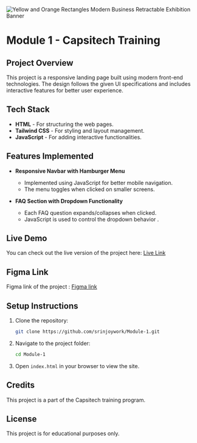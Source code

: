 ![Yellow and Orange Rectangles Modern Business Retractable Exhibition Banner](https://github.com/user-attachments/assets/285681d1-1d5a-43aa-bf80-4a6ea229f5e0)


# Module 1 - Capsitech Training


## Project Overview
This project is a responsive landing page built using modern front-end technologies. The design follows the given UI specifications and includes interactive features for better user experience.

## Tech Stack
- **HTML** - For structuring the web pages.
- **Tailwind CSS** - For styling and layout management.
- **JavaScript** - For adding interactive functionalities.

## Features Implemented
- **Responsive Navbar with Hamburger Menu**
  - Implemented using JavaScript for better mobile navigation.
  - The menu toggles when clicked on smaller screens.
  
- **FAQ Section with Dropdown Functionality**
  - Each FAQ question expands/collapses when clicked.
  - JavaScript is used to control the dropdown behavior .
  

## Live Demo
You can check out the live version of the project here: [Live Link](https://capsitech-m1-srinjoy.netlify.app/) 

## Figma Link
Figma link of the project : [Figma link](https://www.figma.com/design/eIC90Q3MrTamoynpQZtnnQ/CT-Design-10?node-id=0-1&t=kSWyCTYOkjA6j1MR-0)

## Setup Instructions
1. Clone the repository:
   ```sh
   git clone https://github.com/srinjoywork/Module-1.git
   ```
2. Navigate to the project folder:
   ```sh
   cd Module-1
   ```
3. Open `index.html` in your browser to view the site.


## Credits
This project is a part of the Capsitech training program.

## License
This project is for educational purposes only.
